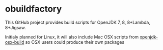 obuildfactory
=============

This GitHub project  provides build scripts for OpenJDK 7, 8, 8+Lambda, 8+Jigsaw.

Initialy planned for Linux, it will also include Mac OSX scripts from [openjdk-osx-build](http://code.google.com/p/openjdk-osx-build/) so OSX users could produce their own packages
